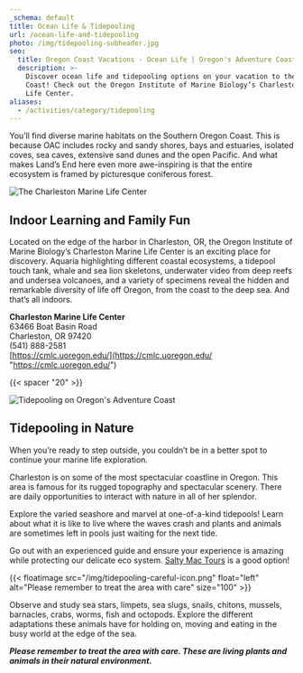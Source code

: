 ```yaml
---
_schema: default
title: Ocean Life & Tidepooling
url: /ocean-life-and-tidepooling
photo: /img/tidepooling-subheader.jpg
seo:
  title: Oregon Coast Vacations - Ocean Life | Oregon's Adventure Coast
  description: >-
    Discover ocean life and tidepooling options on your vacation to the Oregon
    Coast! Check out the Oregon Institute of Marine Biology’s Charleston Marine
    Life Center.
aliases:
  - /activities/category/tidepooling
---
```

You’ll find diverse marine habitats on the Southern Oregon Coast.  This is because OAC includes rocky and sandy shores, bays and estuaries, isolated coves, sea caves, extensive sand dunes and the open Pacific. And what makes Land’s End here even more awe-inspiring is that the entire ecosystem is framed by picturesque coniferous forest.

<div class="margin-20px-top"></div>

![The Charleston Marine Life Center](/img/charleston-marine-life-center.jpg)

## Indoor Learning and Family Fun

Located on the edge of the harbor in Charleston, OR, the Oregon Institute of Marine Biology’s Charleston Marine Life Center is an exciting place for discovery. Aquaria highlighting different coastal ecosystems, a tidepool touch tank, whale and sea lion skeletons, underwater video from deep reefs and undersea volcanoes, and a variety of specimens reveal the hidden and remarkable diversity of life off Oregon, from the coast to the deep sea.  And that’s all indoors.

**Charleston Marine Life Center**<br> 63466 Boat Basin Road<br> Charleston, OR 97420<br> (541) 888-2581<br> [https://cmlc.uoregon.edu/](https://cmlc.uoregon.edu/ "https://cmlc.uoregon.edu/")

{{< spacer "20" >}}

![Tidepooling on Oregon's Adventure Coast](/img/tidepooling-pointing-at-anemones.jpg)

## Tidepooling in Nature

When you’re ready to step outside, you couldn’t be in a better spot to continue your marine life exploration.

Charleston is on some of the most spectacular coastline in Oregon. This area is famous for its rugged topography and spectacular scenery. There are daily opportunities to interact with nature in all of her splendor.

Explore the varied seashore and marvel at one-of-a-kind tidepools! Learn about what it is like to live where the waves crash and plants and animals are sometimes left in pools just waiting for the next tide.

Go out with an experienced guide and ensure your experience is amazing while protecting our delicate eco system. [Salty Mac Tours](https://www.saltymactours.com/) is a good option!

{{< floatimage src="/img/tidepooling-careful-icon.png" float="left" alt="Please remember to treat the area with care" size="100" >}}

Observe and study sea stars, limpets, sea slugs, snails, chitons, mussels, barnacles, crabs, worms, fish and octopods. Explore the different adaptations these animals have for holding on, moving and eating in the busy world at the edge of the sea.

***Please remember to treat the area with care.  These are living plants and animals in their natural environment.***